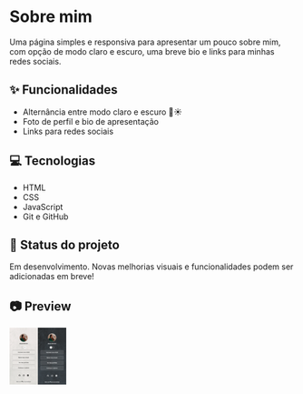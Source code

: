 # Sobre mim

Uma página simples e responsiva para apresentar um pouco sobre mim, com opção de modo claro e escuro, uma breve bio e links para minhas redes sociais.

## ✨ Funcionalidades

- Alternância entre modo claro e escuro 🌙☀️  
- Foto de perfil e bio de apresentação  
- Links para redes sociais  

## 💻 Tecnologias

- HTML  
- CSS  
- JavaScript  
- Git e GitHub

## 🚧 Status do projeto

Em desenvolvimento. Novas melhorias visuais e funcionalidades podem ser adicionadas em breve!

## 📷 Preview
<div class="imagem-exemplo">
<img  src="./assets/exemplo-projeto.png"/>
</div>

<style>
    .imagem-exemplo {
        width: 100px;
    }
</style>